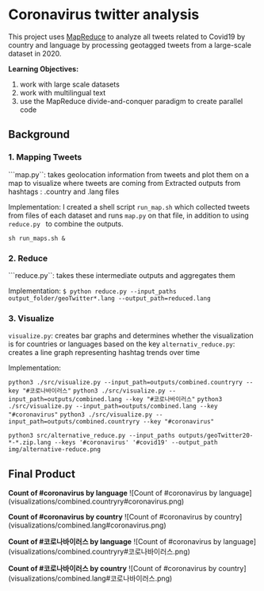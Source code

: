 # Coronavirus twitter analysis

This project uses [MapReduce](https://en.wikipedia.org/wiki/MapReduce) to analyze all tweets related to Covid19 by country and language by processing geotagged tweets from a large-scale dataset in 2020. 

**Learning Objectives:**

1. work with large scale datasets
1. work with multilingual text
1. use the MapReduce divide-and-conquer paradigm to create parallel code

## Background

### 1. Mapping Tweets
```map.py``: takes geolocation information from tweets and plot them on a map to visualize where tweets are coming from
Extracted outputs from hashtags : .country and .lang files

Implementation: I created a shell script  ```run_map.sh``` which collected tweets from files of each dataset and runs ```map.py``` on that file, in addition to using ```reduce.py ``` to combine the outputs.

```sh run_maps.sh &```

### 2. Reduce
```reduce.py``: takes these intermediate outputs and aggregates them

Implementation:
```$ python reduce.py --input_paths output_folder/geoTwitter*.lang --output_path=reduced.lang```

### 3. Visualize
```visualize.py```: creates bar graphs and determines whether the visualization is for countries or languages based on the key
```alternativ_reduce.py```: creates a line graph representing hashtag trends over time

Implementation: 

```python3 ./src/visualize.py --input_path=outputs/combined.countryry --key "#코로나바이러스"```
```python3 ./src/visualize.py --input_path=outputs/combined.lang --key "#코로나바이러스"```
```python3 ./src/visualize.py --input_path=outputs/combined.lang --key "#coronavirus"```
```python3 ./src/visualize.py --input_path=outputs/combined.countryry --key "#coronavirus"```

```python3 src/alternative_reduce.py --input_paths outputs/geoTwitter20-*-*.zip.lang --keys '#coronavirus' '#covid19' --output_path img/alternative-reduce.png```



## Final Product

**Count of #coronavirus by language**
![Count of #coronavirus by language] (visualizations/combined.countryry#coronavirus.png)

**Count of #coronavirus by country**
![Count of #coronavirus by country] (visualizations/combined.lang#coronavirus.png)

**Count of #코로나바이러스 by language**
![Count of #coronavirus by language] (visualizations/combined.countryry#코로나바이러스.png)

**Count of #코로나바이러스 by country**
![Count of #coronavirus by country] (visualizations/combined.lang#코로나바이러스.png)

